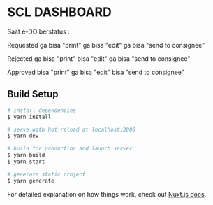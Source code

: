 # SCL DASHBOARD

Saat e-DO berstatus :

  Requested
    ga bisa "print"
    ga bisa "edit"
    ga bisa "send to consignee"


  Rejected
    ga bisa "print"
    bisa "edit"
    ga bisa "send to consignee"


  Approved
    bisa "print"
    ga bisa "edit"
    bisa "send to consignee"

## Build Setup

```bash
# install dependencies
$ yarn install

# serve with hot reload at localhost:3000
$ yarn dev

# build for production and launch server
$ yarn build
$ yarn start

# generate static project
$ yarn generate
```

For detailed explanation on how things work, check out [Nuxt.js docs](https://nuxtjs.org).
